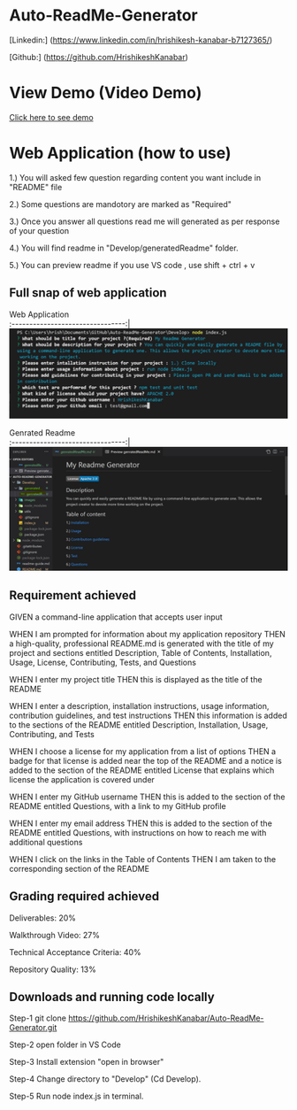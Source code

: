 # Auto-ReadMe-Generator
 
[Linkedin:] (https://www.linkedin.com/in/hrishikesh-kanabar-b7127365/)

[Github:] (https://github.com/HrishikeshKanabar)

# View Demo (Video Demo)

 [Click here to see demo](https://drive.google.com/file/d/1ucVM6828aM_Xiw6zMAEiVgXQof5R-sei/view?usp=sharing)


# Web Application (how to use)

 1.) You will asked few question regarding content you want include in "README" file

 2.) Some questions are mandotory are marked as "Required"

 3.) Once you answer all questions read me will generated as per response of your question

 4.) You will find readme in "Develop/generatedReadme" folder.

 5.) You can preview readme if you use VS code , use shift + ctrl + v



## Full snap of web application

 Web Application        
:--------------------------------:|
![Web Application](https://github.com/HrishikeshKanabar/Auto-ReadMe-Generator/blob/main/Develop/images/questions.JPG)      

Genrated Readme  
:--------------------------------:|
![Genrated Readme ](https://github.com/HrishikeshKanabar/Auto-ReadMe-Generator/blob/main/Develop/images/readme.JPG)  

## Requirement achieved 

GIVEN a command-line application that accepts user input

WHEN I am prompted for information about my application repository
THEN a high-quality, professional README.md is generated with the title of my project and sections entitled Description, Table of Contents, Installation, Usage, License, Contributing, Tests, and Questions

WHEN I enter my project title
THEN this is displayed as the title of the README

WHEN I enter a description, installation instructions, usage information, contribution guidelines, and test instructions
THEN this information is added to the sections of the README entitled Description, Installation, Usage, Contributing, and Tests

WHEN I choose a license for my application from a list of options
THEN a badge for that license is added near the top of the README and a notice is added to the section of the README entitled License that explains which license the application is covered under

WHEN I enter my GitHub username
THEN this is added to the section of the README entitled Questions, with a link to my GitHub profile

WHEN I enter my email address
THEN this is added to the section of the README entitled Questions, with instructions on how to reach me with additional questions

WHEN I click on the links in the Table of Contents
THEN I am taken to the corresponding section of the README


## Grading required achieved

Deliverables: 20%

Walkthrough Video: 27%

Technical Acceptance Criteria: 40%

Repository Quality: 13%

## Downloads and running code locally

Step-1 git clone https://github.com/HrishikeshKanabar/Auto-ReadMe-Generator.git

Step-2 open folder in VS Code

Step-3 Install extension "open in browser"

Step-4 Change directory to "Develop" (Cd Develop).

Step-5 Run node index.js in terminal.





